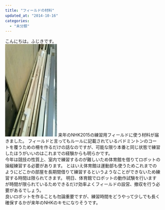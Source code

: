 ```yaml
---
title: "フィールドの材料"
updated_at: "2014-10-16"
categories: 
  - "未分類"
---
```


こんにちは。ふじきです。  
[![field材料](images/68d53ed7f13335d3fc6b51d21e48f8b8-168x300.jpg)](http://www.fortefibre.net/blog/wp-content/uploads/2014/10/68d53ed7f13335d3fc6b51d21e48f8b8.jpg) 来年のNHK2015の練習用フィールドに使う材料が届きました。 フィールドと言ってもルールに記載されているバドミントンのコートを覆うための柵を作るだけの話なのですが、可能な限り本番と同じ状態で練習したほうがいいのはこれまでの経験からも明らかです。  
今年は競技の性質上、室内で練習するのが難しいため体育館を借りてロボットの操縦練習する必要があります。 とはいえ体育館は運動部も使うためこれまでのようにどこかの部屋を長期間借りて練習するというようなことができないため練習する時間は限られてきます。 明日、体育館でロボットの動作試験を行いますが時間が限られているためできるだけ効率よくフィールドの設営、撤収を行う必要があるでしょう。  
良いロボットを作ることも勿論重要ですが、練習時間をどうやって少しでも長く確保するかが来年のNHKのキモになりそうです。
